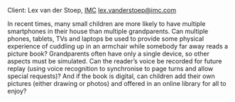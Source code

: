 Client: Lex van der Stoep, [IMC](IMC "wikilink")
<lex.vanderstoep@imc.com>

In recent times, many small children are more likely to have multiple
smartphones in their house than multiple grandparents. Can multiple
phones, tablets, TVs and laptops be used to provide some physical
experience of cuddling up in an armchair while somebody far away reads a
picture book? Grandparents often have only a single device, so other
aspects must be simulated. Can the reader’s voice be recorded for future
replay (using voice recognition to synchronise to page turns and allow
special requests)? And if the book is digital, can children add their
own pictures (either drawing or photos) and offered in an online library
for all to enjoy?